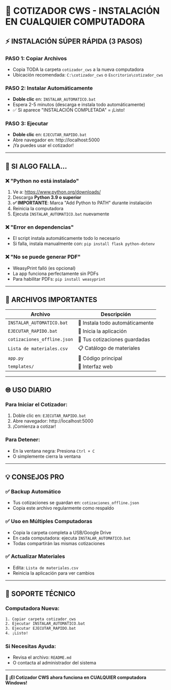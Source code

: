 # 🚀 **COTIZADOR CWS - INSTALACIÓN EN CUALQUIER COMPUTADORA**

## ⚡ **INSTALACIÓN SÚPER RÁPIDA (3 PASOS)**

### **PASO 1: Copiar Archivos**
- Copia TODA la carpeta `cotizador_cws` a la nueva computadora
- Ubicación recomendada: `C:\cotizador_cws` o `Escritorio\cotizador_cws`

### **PASO 2: Instalar Automáticamente**  
- **Doble clic** en: `INSTALAR_AUTOMATICO.bat`
- Espera 2-5 minutos (descarga e instala todo automáticamente)
- ✅ Si aparece "INSTALACIÓN COMPLETADA" = ¡Listo!

### **PASO 3: Ejecutar**
- **Doble clic** en: `EJECUTAR_RAPIDO.bat` 
- Abre navegador en: http://localhost:5000
- ¡Ya puedes usar el cotizador!

---

## 🔧 **SI ALGO FALLA...**

### **❌ "Python no está instalado"**
1. Ve a: https://www.python.org/downloads/
2. Descarga **Python 3.9 o superior**
3. **✅ IMPORTANTE**: Marca "Add Python to PATH" durante instalación
4. Reinicia la computadora
5. Ejecuta `INSTALAR_AUTOMATICO.bat` nuevamente

### **❌ "Error en dependencias"**
- El script instala automáticamente todo lo necesario
- Si falla, instala manualmente con: `pip install flask python-dotenv`

### **❌ "No se puede generar PDF"**  
- WeasyPrint falló (es opcional)
- La app funciona perfectamente sin PDFs
- Para habilitar PDFs: `pip install weasyprint`

---

## 📁 **ARCHIVOS IMPORTANTES**

| Archivo | Descripción |
|---------|-------------|
| `INSTALAR_AUTOMATICO.bat` | 🔧 Instala todo automáticamente |
| `EJECUTAR_RAPIDO.bat` | 🚀 Inicia la aplicación |
| `cotizaciones_offline.json` | 💾 Tus cotizaciones guardadas |
| `Lista de materiales.csv` | 📋 Catálogo de materiales |
| `app.py` | 🐍 Código principal |
| `templates/` | 🎨 Interfaz web |

---

## 🌐 **USO DIARIO**

### **Para Iniciar el Cotizador:**
1. Doble clic en: `EJECUTAR_RAPIDO.bat`
2. Abre navegador: http://localhost:5000
3. ¡Comienza a cotizar!

### **Para Detener:**
- En la ventana negra: Presiona `Ctrl + C`
- O simplemente cierra la ventana

---

## 💡 **CONSEJOS PRO**

### **✅ Backup Automático**
- Tus cotizaciones se guardan en: `cotizaciones_offline.json`
- Copia este archivo regularmente como respaldo

### **✅ Uso en Múltiples Computadoras**
- Copia la carpeta completa a USB/Google Drive  
- En cada computadora: ejecuta `INSTALAR_AUTOMATICO.bat`
- Todas compartirán las mismas cotizaciones

### **✅ Actualizar Materiales**
- Edita: `Lista de materiales.csv`
- Reinicia la aplicación para ver cambios

---

## 🚨 **SOPORTE TÉCNICO**

### **Computadora Nueva:**
```bash
1. Copiar carpeta cotizador_cws
2. Ejecutar INSTALAR_AUTOMATICO.bat  
3. Ejecutar EJECUTAR_RAPIDO.bat
4. ¡Listo!
```

### **Si Necesitas Ayuda:**
- Revisa el archivo: `README.md`
- O contacta al administrador del sistema

---

**🎉 ¡El Cotizador CWS ahora funciona en CUALQUIER computadora Windows!**
